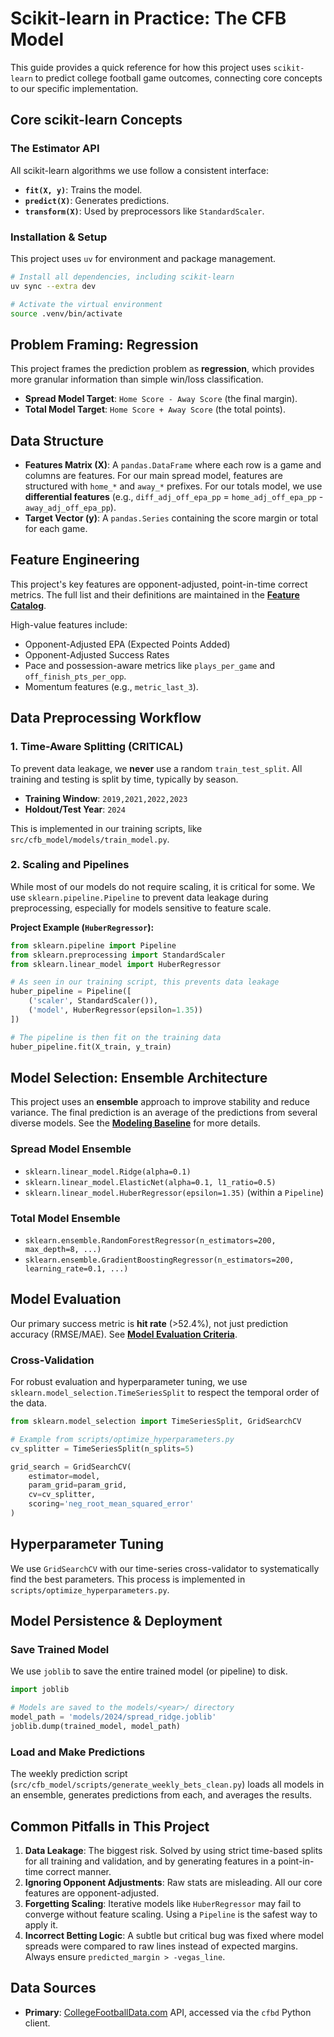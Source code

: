# Scikit-learn in Practice: The CFB Model

This guide provides a quick reference for how this project uses `scikit-learn` to predict college football game outcomes, connecting core concepts to our specific implementation.

## Core scikit-learn Concepts

### The Estimator API

All scikit-learn algorithms we use follow a consistent interface:

- **`fit(X, y)`**: Trains the model.
- **`predict(X)`**: Generates predictions.
- **`transform(X)`**: Used by preprocessors like `StandardScaler`.

### Installation & Setup

This project uses `uv` for environment and package management.

```bash
# Install all dependencies, including scikit-learn
uv sync --extra dev

# Activate the virtual environment
source .venv/bin/activate
```

## Problem Framing: Regression

This project frames the prediction problem as **regression**, which provides more granular information than simple win/loss classification.

-   **Spread Model Target**: `Home Score - Away Score` (the final margin).
-   **Total Model Target**: `Home Score + Away Score` (the total points).

## Data Structure

-   **Features Matrix (X)**: A `pandas.DataFrame` where each row is a game and columns are features. For our main spread model, features are structured with `home_*` and `away_*` prefixes. For our totals model, we use **differential features** (e.g., `diff_adj_off_epa_pp` = `home_adj_off_epa_pp` - `away_adj_off_epa_pp`).
-   **Target Vector (y)**: A `pandas.Series` containing the score margin or total for each game.

## Feature Engineering

This project's key features are opponent-adjusted, point-in-time correct metrics. The full list and their definitions are maintained in the **[Feature Catalog](../project_org/feature_catalog.md)**.

High-value features include:
-   Opponent-Adjusted EPA (Expected Points Added)
-   Opponent-Adjusted Success Rates
-   Pace and possession-aware metrics like `plays_per_game` and `off_finish_pts_per_opp`.
-   Momentum features (e.g., `metric_last_3`).

## Data Preprocessing Workflow

### 1. Time-Aware Splitting (CRITICAL)

To prevent data leakage, we **never** use a random `train_test_split`. All training and testing is split by time, typically by season.

-   **Training Window**: `2019,2021,2022,2023`
-   **Holdout/Test Year**: `2024`

This is implemented in our training scripts, like `src/cfb_model/models/train_model.py`.

### 2. Scaling and Pipelines

While most of our models do not require scaling, it is critical for some. We use `sklearn.pipeline.Pipeline` to prevent data leakage during preprocessing, especially for models sensitive to feature scale.

**Project Example (`HuberRegressor`):**
```python
from sklearn.pipeline import Pipeline
from sklearn.preprocessing import StandardScaler
from sklearn.linear_model import HuberRegressor

# As seen in our training script, this prevents data leakage
huber_pipeline = Pipeline([
    ('scaler', StandardScaler()),
    ('model', HuberRegressor(epsilon=1.35))
])

# The pipeline is then fit on the training data
huber_pipeline.fit(X_train, y_train)
```

## Model Selection: Ensemble Architecture

This project uses an **ensemble** approach to improve stability and reduce variance. The final prediction is an average of the predictions from several diverse models. See the **[Modeling Baseline](../project_org/modeling_baseline.md)** for more details.

### Spread Model Ensemble

-   `sklearn.linear_model.Ridge(alpha=0.1)`
-   `sklearn.linear_model.ElasticNet(alpha=0.1, l1_ratio=0.5)`
-   `sklearn.linear_model.HuberRegressor(epsilon=1.35)` (within a `Pipeline`)

### Total Model Ensemble

-   `sklearn.ensemble.RandomForestRegressor(n_estimators=200, max_depth=8, ...)`
-   `sklearn.ensemble.GradientBoostingRegressor(n_estimators=200, learning_rate=0.1, ...)`

## Model Evaluation

Our primary success metric is **hit rate** (>52.4%), not just prediction accuracy (RMSE/MAE). See **[Model Evaluation Criteria](../project_org/model_evaluation_criteria.md)**.

### Cross-Validation

For robust evaluation and hyperparameter tuning, we use `sklearn.model_selection.TimeSeriesSplit` to respect the temporal order of the data.

```python
from sklearn.model_selection import TimeSeriesSplit, GridSearchCV

# Example from scripts/optimize_hyperparameters.py
cv_splitter = TimeSeriesSplit(n_splits=5)

grid_search = GridSearchCV(
    estimator=model,
    param_grid=param_grid,
    cv=cv_splitter,
    scoring='neg_root_mean_squared_error'
)
```

## Hyperparameter Tuning

We use `GridSearchCV` with our time-series cross-validator to systematically find the best parameters. This process is implemented in `scripts/optimize_hyperparameters.py`.

## Model Persistence & Deployment

### Save Trained Model

We use `joblib` to save the entire trained model (or pipeline) to disk.

```python
import joblib

# Models are saved to the models/<year>/ directory
model_path = 'models/2024/spread_ridge.joblib'
joblib.dump(trained_model, model_path)
```

### Load and Make Predictions

The weekly prediction script (`src/cfb_model/scripts/generate_weekly_bets_clean.py`) loads all models in an ensemble, generates predictions from each, and averages the results.

## Common Pitfalls in This Project

1.  **Data Leakage**: The biggest risk. Solved by using strict time-based splits for all training and validation, and by generating features in a point-in-time correct manner.
2.  **Ignoring Opponent Adjustments**: Raw stats are misleading. All our core features are opponent-adjusted.
3.  **Forgetting Scaling**: Iterative models like `HuberRegressor` may fail to converge without feature scaling. Using a `Pipeline` is the safest way to apply it.
4.  **Incorrect Betting Logic**: A subtle but critical bug was fixed where model spreads were compared to raw lines instead of expected margins. Always ensure `predicted_margin > -vegas_line`.

## Data Sources

-   **Primary**: [CollegeFootballData.com](https://collegefootballdata.com/) API, accessed via the `cfbd` Python client.
